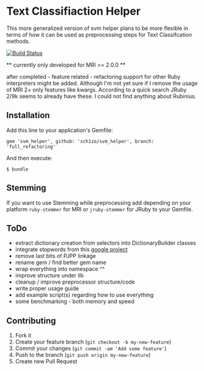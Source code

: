 # Text Classifiaction Helper

This more generalized version of svm helper plans to be more flexible in terms
of how it can be used as preprocessing steps for Text Classifcation methods.

[![Build Status](https://travis-ci.org/sch1zo/svm_helper.png?branch=full_refactoring)](https://travis-ci.org/sch1zo/svm_helper)

** currently only developed for MRI >= 2.0.0 **

after completed - feature related - refactoring support for other Ruby
interpreters might be added. Although I'm not yet sure if I remove the usage of
MRI 2+ only features like kwargs. According to a quick search JRuby 2/9k
seems to already have these. I could not find anything about Rubinius.


## Installation

Add this line to your application's Gemfile:

    gem 'svm_helper', github: 'sch1zo/svm_helper', branch: 'full_refactoring'

And then execute:

    $ bundle

## Stemming

If you want to use Stemming while preprocessing add depending on your platform
`ruby-stemmer` for MRI or `jruby-stemmer` for JRuby to your Gemfile.

## ToDo

- extract dictionary creation from selectors into DictionaryBuilder classes
- integrate stopwords from this [google project](https://code.google.com/p/stop-words/)
- remove last bits of PJPP linkage
- rename gem / find better gem name
- wrap everything into namespace ^^
- improve structure under lib
- cleanup / improve preprocessor structure/code
- write proper usage guide
- add example script(s) regarding how to use everything
- some benchmarking - both memory and speed

## Contributing

1. Fork it
2. Create your feature branch (`git checkout -b my-new-feature`)
3. Commit your changes (`git commit -am 'Add some feature'`)
4. Push to the branch (`git push origin my-new-feature`)
5. Create new Pull Request
